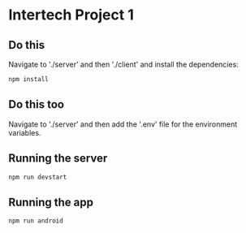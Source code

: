 # Intertech Project 1

## Do this

Navigate to './server' and then './client' and install the dependencies:

```sh
npm install
```

## Do this too

Navigate to './server' and then add the '.env' file for the environment variables.

## Running the server

```sh
npm run devstart
```

## Running the app

```sh
npm run android
```
